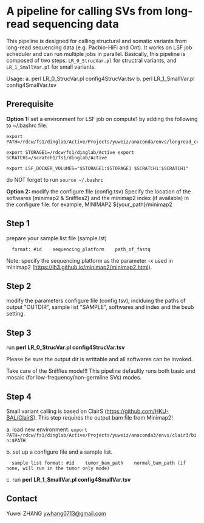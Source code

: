 # A pipeline for calling SVs from long-read sequencing data

This pipeline is designed for calling structural and somatic variants from long-read sequencing data (e.g. Pacbio-HiFi and Ont). 
It works on LSF job scheduler and can run multiple jobs in parallel.
Basically, this pipeline is composed of two steps: `LR_0_StrucVar.pl` for structral variants, and `LR_1_SmallVar.pl` for small variants.

Usage: a. perl LR_0_StrucVar.pl config4StrucVar.tsv    b. perl LR_1_SmallVar.pl config4SmallVar.tsv

## Prerequisite ##
**Option 1:** set a environment for LSF job on compute1 by adding the following to ~/.bashrc file:

    export PATH=/rdcw/fs1/dinglab/Active/Projects/yuweiz/anaconda/envs/longread_cv/bin/:$PATH
    
    export STORAGE1=/rdcw/fs1/dinglab/Active export SCRATCH1=/scratch1/fs1/dinglab/Active
    
    export LSF_DOCKER_VOLUMES="$STORAGE1:$STORAGE1 $SCRATCH1:$SCRATCH1"
    
  do NOT forget to run `source ~/.bashrc`
  
**Option 2:** modify the configure file (config.tsv)
    Specify the location of the softwares (minimap2 & Sniffles2) and the minimap2 index (if available) in the configure file.
    for example, MINIMAP2	${your_path}/minimap2

## Step 1 ## 
  prepare your sample list file (sample.lst)
  
      format: #id    sequencing_platform    path_of_fastq
  
  Note: specify the sequencing platform as the parameter -x used in minimap2 (https://lh3.github.io/minimap2/minimap2.html). 
  
## Step 2 ## 
  modify the parameters configure file (config.tsv), inclduing the paths of output "OUTDIR", sample list "SAMPLE", softwares and index and the bsub setting. 

## Step 3 ##
  run **perl LR_0_StrucVar.pl config4StrucVar.tsv**
  
  Please be sure the output dir is writtable and all softwares can be invoked. 

  Take care of the Sniffles mode!!! This pipeline defaultly runs both basic and mosaic (for low-frequency/non-germline SVs) modes.

## Step 4 ##
  Small variant calling is based on ClairS (https://github.com/HKU-BAL/ClairS). 
  This step requires the output bam file from Minimap2!
  
  a. load new environment: `export PATH=/rdcw/fs1/dinglab/Active/Projects/yuweiz/anaconda3/envs/clair3/bin:$PATH`

  b. set up a configure file and a sample list. 

      sample list format: #id    tumor_bam_path    normal_bam_path (if none, will run in the tumor only mode)
  
  c. run **perl LR_1_SmallVar.pl config4SmallVar.tsv**

  
## Contact ##
Yuwei ZHANG ywhang0713@gmail.com
